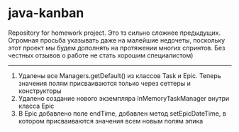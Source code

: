 # java-kanban
Repository for homework project.
Это тз сильно сложнее предыдущих. Огромная просьба указывать даже на малейшие недочеты, поскольку этот проект мы будем
дополнять на протяжении многих спринтов. Без честных отзывов о работе не стать хорошим специалистом) 

---

1. Удалены все Managers.getDefault() из классов Task и Epic. Теперь значения полям присваиваются только через сеттеры
и конструкторы
2. Удалено создание нового экземпляра InMemoryTaskManager внутри класса Epic 
3. В Epic добавлено поле endTime, добавлен метод setEpicDateTime, в котором присваиваются значения всем новым полям эпика